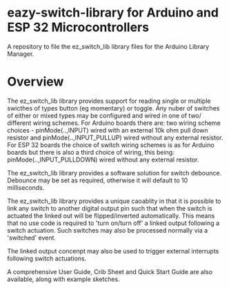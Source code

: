 # eazy-switch-library for Arduino and ESP 32 Microcontrollers
A repository to file the ez_switch_lib library files for the Arduino Library Manager.

# Overview
The ez_switch_lib library provides support for reading single or multiple swicthes of types button (eg momentary) or toggle.
Any nuber of switches of either or mixed types may be configured and wired in one of two/ different wiring schemes.
For Arduino boards there are:
  two wiring scheme choices - pinMode(..,INPUT) wired with an external 10k ohm pull down resistor and pinMode(..,INPUT_PULLUP) wired without any external resistor.
For ESP 32 boards the choice of switch wiring schemes is as for Arduino boards but there is also a third choice of wiring, this being:
  pinMode(..,INPUT_PULLDOWN) wired without any external resistor.
  
The ez_switch_lib library provides a software solution for switch debounce. Debounce may be set as required, otherwise it will default to 10 milliseconds.

The ez_switch_lib library provides a unique caoablity in that it is possible to link any switch to another digital output pin such that when the switch is actuated the linked out will be flipped/inverted automatically.
This means that no use code is required to 'turn on/turn off' a linked output following a switch actuation.
Such switches may also be processed normally via a 'switched' event.

The linked output concenpt may also be used to trigger external interrupts following switch actuations.

A comprehensive User Guide, Crib Sheet and Quick Start Guide are also available, along with example sketches.

